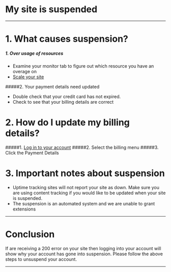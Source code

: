 My site is suspended
==================

***
#  1. What causes suspension?
##### 1. Over usage of resources
* Examine your monitor tab to figure out which resource you have an overage on
* [Scale your site](http://my.gearhost.com/how-to-scale-your-cloudsite.aspx)

 
#####2. Your payment details need updated
* Double check that your credit card has not expired.
* Check to see that your billing details are correct 

#  2. How do I update my billing details?

#####1. [Log in to your account](http://my.gearhost.com/login.aspx)
#####2. Select the billing menu
#####3. Click the Payment Details



#  3. Important notes about suspension

* Uptime tracking sites will not report your site as down. Make sure you are using content tracking if you would like to be updated when your site is suspended. 
* The suspension is an automated system and we are unable to grant extensions



***
#  Conclusion
If are receiving a 200 error on your site then logging into your account will show why your account has gone into suspension. Please follow the above steps to unsuspend your account. 
***


